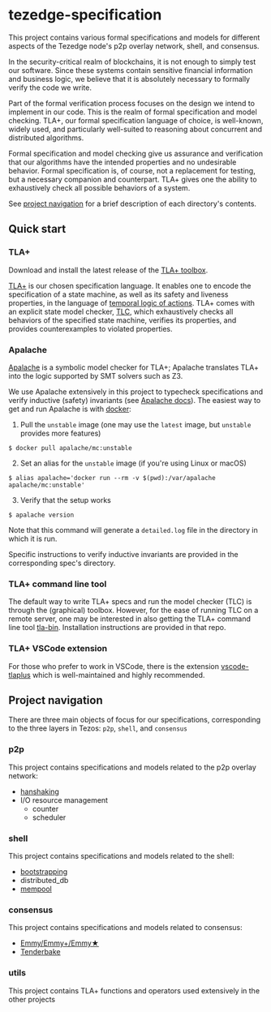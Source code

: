 # tezedge-specification

This project contains various formal specifications and models for different aspects of the Tezedge node's p2p overlay network, shell, and consensus.

In the security-critical realm of blockchains, it is not enough to simply test our software. Since these systems contain sensitive financial information and business logic, we believe that it is absolutely necessary to formally verify the code we write.

Part of the formal verification process focuses on the design we intend to implement in our code. This is the realm of formal specification and model checking. TLA+, our formal specification language of choice, is well-known, widely used, and particularly well-suited to reasoning about concurrent and distributed algorithms.

Formal specification and model checking give us assurance and verification that our algorithms have the intended properties and no undesirable behavior. Formal specification is, of course, not a replacement for testing, but a necessary companion and counterpart. TLA+ gives one the ability to exhaustively check all possible behaviors of a system.

See [project navigation](./README.md#project-navigation) for a brief description of each directory's contents.

## Quick start

### TLA+

Download and install the latest release of the [TLA+ toolbox](https://github.com/tlaplus/tlaplus/releases/tag/v1.7.1).

[TLA+](https://lamport.azurewebsites.net/tla/tla.html) is our chosen specification language. It enables one to encode the specification of a state machine, as well as its safety and liveness properties, in the language of [temporal logic of actions](https://lamport.azurewebsites.net/pubs/lamport-actions.pdf). TLA+ comes with an explicit state model checker, [TLC](https://github.com/tlaplus/tlaplus), which exhaustively checks all behaviors of the specified state machine, verifies its properties, and provides counterexamples to violated properties.

### Apalache

[Apalache](https://github.com/informalsystems/apalache) is a symbolic model checker for TLA+; Apalache translates TLA+ into the logic supported by SMT solvers such as Z3.

We use Apalache extensively in this project to typecheck specifications and verify inductive (safety) invariants (see [Apalache docs](https://apalache.informal.systems/docs/apalache/index.html)). The easiest way to get and run Apalache is with [docker](https://apalache.informal.systems/docs/apalache/installation/docker.html):

1. Pull the `unstable` image (one may use the `latest` image, but `unstable` provides more features)

```
$ docker pull apalache/mc:unstable
```

2. Set an alias for the `unstable` image (if you're using Linux or macOS)

```
$ alias apalache='docker run --rm -v $(pwd):/var/apalache apalache/mc:unstable'
```

3. Verify that the setup works

```
$ apalache version
```

Note that this command will generate a `detailed.log` file in the directory in which it is run.

Specific instructions to verify inductive invariants are provided in the corresponding spec's directory.

### TLA+ command line tool

The default way to write TLA+ specs and run the model checker (TLC) is through the (graphical) toolbox. However, for the ease of running TLC on a remote server, one may be interested in also getting the TLA+ command line tool [tla-bin](https://github.com/pmer/tla-bin). Installation instructions are provided in that repo.

### TLA+ VSCode extension

For those who prefer to work in VSCode, there is the extension [vscode-tlaplus](https://github.com/alygin/vscode-tlaplus) which is well-maintained and highly recommended.

## Project navigation

There are three main objects of focus for our specifications, corresponding to the three layers in Tezos: `p2p`, `shell`, and `consensus`

### p2p

This project contains specifications and models related to the p2p overlay network:

- [hanshaking](./p2p/handshaking)
- I/O resource management
  - counter
  - scheduler

### shell

This project contains specifications and models related to the shell:

- [bootstrapping](./shell/bootstrapping)
- distributed_db
- [mempool](./shell/mempool)

### consensus

This project contains specifications and models related to consensus:

- [Emmy/Emmy+/Emmy★](./consensus/Emmy)
- [Tenderbake](./consensus/Tenderbake)

### utils

This project contains TLA+ functions and operators used extensively in the other projects
